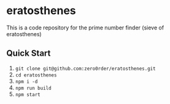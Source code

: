 # eratosthenes

This is a code repository for the prime number finder (sieve of eratosthenes)

## Quick Start

1. `git clone git@github.com:zero0rder/eratosthenes.git`
2. `cd eratosthenes`
3. `npm i -d`
4. `npm run build`
5. `npm start`
